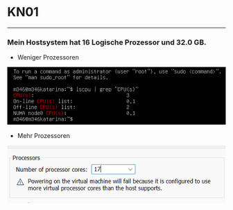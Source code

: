 # KN01

---

### Mein Hostsystem hat 16 Logische Prozessor und 32.0 GB.

- Weniger Prozessoren

![Aufgabe1](Screenshots/Prozessor1.png?raw=true)

- Mehr Prozessoren

![Aufgabe 2](Screenshots/Prozessor2.png)
